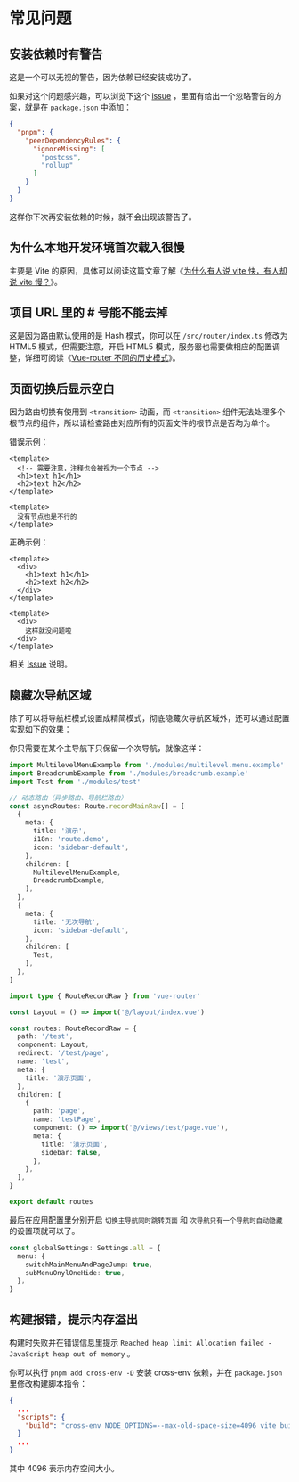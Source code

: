 # 常见问题

## 安装依赖时有警告

<ZoomImg src="/qa1.png" />

这是一个可以无视的警告，因为依赖已经安装成功了。

如果对这个问题感兴趣，可以浏览下这个 [issue](https://github.com/pnpm/pnpm/issues/4183) ，里面有给出一个忽略警告的方案，就是在 `package.json` 中添加：

```json
{
  "pnpm": {
    "peerDependencyRules": {
      "ignoreMissing": [
        "postcss",
        "rollup"
      ]
    }
  }
}
```

这样你下次再安装依赖的时候，就不会出现该警告了。

## 为什么本地开发环境首次载入很慢

主要是 Vite 的原因，具体可以阅读这篇文章了解《[为什么有人说 vite 快，有人却说 vite 慢？](https://juejin.cn/post/7129041114174062628)》。

## 项目 URL 里的 # 号能不能去掉

这是因为路由默认使用的是 Hash 模式，你可以在 `/src/router/index.ts` 修改为 HTML5 模式，但需要注意，开启 HTML5 模式，服务器也需要做相应的配置调整，详细可阅读《[Vue-router 不同的历史模式](https://next.router.vuejs.org/zh/guide/essentials/history-mode.html)》。

## 页面切换后显示空白

因为路由切换有使用到 `<transition>` 动画，而 `<transition>` 组件无法处理多个根节点的组件，所以请检查路由对应所有的页面文件的根节点是否均为单个。

错误示例：

```vue
<template>
  <!-- 需要注意，注释也会被视为一个节点 -->
  <h1>text h1</h1>
  <h2>text h2</h2>
</template>

<template>
  没有节点也是不行的
</template>
```

正确示例：

```vue
<template>
  <div>
    <h1>text h1</h1>
    <h2>text h2</h2>
  </div>
</template>

<template>
  <div>
    这样就没问题啦
  <div>
</template>
```

相关 [Issue](https://github.com/vuejs/vue-next/issues/1850) 说明。

## 隐藏次导航区域 <sup class="pro-badge" />

除了可以将导航栏模式设置成精简模式，彻底隐藏次导航区域外，还可以通过配置实现如下的效果：

<ZoomImg src="/qa2.gif" />

你只需要在某个主导航下只保留一个次导航，就像这样：

```ts {3,18-26}
import MultilevelMenuExample from './modules/multilevel.menu.example'
import BreadcrumbExample from './modules/breadcrumb.example'
import Test from './modules/test'

// 动态路由（异步路由、导航栏路由）
const asyncRoutes: Route.recordMainRaw[] = [
  {
    meta: {
      title: '演示',
      i18n: 'route.demo',
      icon: 'sidebar-default',
    },
    children: [
      MultilevelMenuExample,
      BreadcrumbExample,
    ],
  },
  {
    meta: {
      title: '无次导航',
      icon: 'sidebar-default',
    },
    children: [
      Test,
    ],
  },
]
```

```ts
import type { RouteRecordRaw } from 'vue-router'

const Layout = () => import('@/layout/index.vue')

const routes: RouteRecordRaw = {
  path: '/test',
  component: Layout,
  redirect: '/test/page',
  name: 'test',
  meta: {
    title: '演示页面',
  },
  children: [
    {
      path: 'page',
      name: 'testPage',
      component: () => import('@/views/test/page.vue'),
      meta: {
        title: '演示页面',
        sidebar: false,
      },
    },
  ],
}

export default routes
```

最后在应用配置里分别开启 `切换主导航同时跳转页面` 和 `次导航只有一个导航时自动隐藏` 的设置项就可以了。

```ts {2-5}
const globalSettings: Settings.all = {
  menu: {
    switchMainMenuAndPageJump: true,
    subMenuOnylOneHide: true,
  },
}
```

## 构建报错，提示内存溢出

构建时失败并在错误信息里提示 `Reached heap limit Allocation failed - JavaScript heap out of memory` 。

你可以执行 `pnpm add cross-env -D` 安装 cross-env 依赖，并在 `package.json` 里修改构建脚本指令：

```json {4}
{
  ...
  "scripts": {
    "build": "cross-env NODE_OPTIONS=--max-old-space-size=4096 vite build"
  }
  ...
}
```

其中 4096 表示内存空间大小。